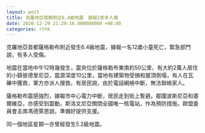 ```yaml
---
layout: post
title: 克羅地亞首都附近6.4級地震　據報1死多人傷
date: 2020-12-29 21:29:16.000000000 +08:00
categories: rthk
---
```


克羅地亞首都薩格勒布附近發生6.4級地震，據報一名12歲小童死亡，緊急部門說，有多人受傷。

地震在當地中午12時幾發生，震央位於薩格勒布東南約50公里、有大約2萬人居住的小鎮彼德里尼亞，震源深度10公里，當地有建築物受損和屋頂倒塌，有人在瓦礫中獲救，軍方亦派人搜救。有居民說，由於電話網絡中斷，無法聯絡家人。

薩格勒布震感強烈，據報市中心電力中斷，居民走到街上暫避。鄰國波斯尼亞和塞爾維亞，亦感受到震動，斯洛文尼亞關閉全國唯一核電站，作為預防措施。歐盟委員會主席馮德萊恩說，準備好提供支援。

同一個地區星期一亦曾經發生5.2級地震。
